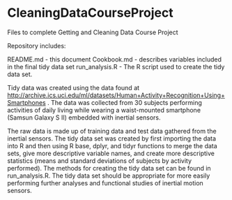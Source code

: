 # CleaningDataCourseProject
Files to complete Getting and Cleaning Data Course Project

Repository includes:

README.md - this document
Cookbook.md - describes variables included in the final tidy data set
run_analysis.R - The R script used to create the tidy data set.

Tidy data was created using the data found at http://archive.ics.uci.edu/ml/datasets/Human+Activity+Recognition+Using+Smartphones . The data was collected from 30 subjects performing activities of daily living while wearing a waist-mounted smartphone (Samsun Galaxy S II) embedded with inertial sensors.

The raw data is made up of training data and test data gathered from the inertial sensors. The tidy data set was created by first importing the data into R and then using R base, dplyr, and tidyr functions to merge the data sets, give more descriptive variable names, and create more descriptive statistics (means and standard deviations of subjects by activity performed). The methods for creating the tidy data set can be found in run_analysis.R. The tidy data set should be appropriate for more easily performing further analyses and functional studies of inertial motion sensors.
